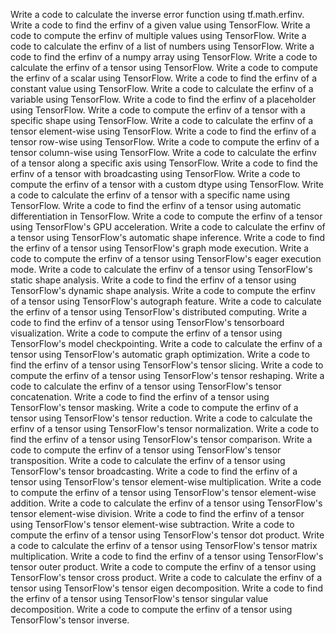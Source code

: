 Write a code to calculate the inverse error function using tf.math.erfinv.
Write a code to find the erfinv of a given value using TensorFlow.
Write a code to compute the erfinv of multiple values using TensorFlow.
Write a code to calculate the erfinv of a list of numbers using TensorFlow.
Write a code to find the erfinv of a numpy array using TensorFlow.
Write a code to calculate the erfinv of a tensor using TensorFlow.
Write a code to compute the erfinv of a scalar using TensorFlow.
Write a code to find the erfinv of a constant value using TensorFlow.
Write a code to calculate the erfinv of a variable using TensorFlow.
Write a code to find the erfinv of a placeholder using TensorFlow.
Write a code to compute the erfinv of a tensor with a specific shape using TensorFlow.
Write a code to calculate the erfinv of a tensor element-wise using TensorFlow.
Write a code to find the erfinv of a tensor row-wise using TensorFlow.
Write a code to compute the erfinv of a tensor column-wise using TensorFlow.
Write a code to calculate the erfinv of a tensor along a specific axis using TensorFlow.
Write a code to find the erfinv of a tensor with broadcasting using TensorFlow.
Write a code to compute the erfinv of a tensor with a custom dtype using TensorFlow.
Write a code to calculate the erfinv of a tensor with a specific name using TensorFlow.
Write a code to find the erfinv of a tensor using automatic differentiation in TensorFlow.
Write a code to compute the erfinv of a tensor using TensorFlow's GPU acceleration.
Write a code to calculate the erfinv of a tensor using TensorFlow's automatic shape inference.
Write a code to find the erfinv of a tensor using TensorFlow's graph mode execution.
Write a code to compute the erfinv of a tensor using TensorFlow's eager execution mode.
Write a code to calculate the erfinv of a tensor using TensorFlow's static shape analysis.
Write a code to find the erfinv of a tensor using TensorFlow's dynamic shape analysis.
Write a code to compute the erfinv of a tensor using TensorFlow's autograph feature.
Write a code to calculate the erfinv of a tensor using TensorFlow's distributed computing.
Write a code to find the erfinv of a tensor using TensorFlow's tensorboard visualization.
Write a code to compute the erfinv of a tensor using TensorFlow's model checkpointing.
Write a code to calculate the erfinv of a tensor using TensorFlow's automatic graph optimization.
Write a code to find the erfinv of a tensor using TensorFlow's tensor slicing.
Write a code to compute the erfinv of a tensor using TensorFlow's tensor reshaping.
Write a code to calculate the erfinv of a tensor using TensorFlow's tensor concatenation.
Write a code to find the erfinv of a tensor using TensorFlow's tensor masking.
Write a code to compute the erfinv of a tensor using TensorFlow's tensor reduction.
Write a code to calculate the erfinv of a tensor using TensorFlow's tensor normalization.
Write a code to find the erfinv of a tensor using TensorFlow's tensor comparison.
Write a code to compute the erfinv of a tensor using TensorFlow's tensor transposition.
Write a code to calculate the erfinv of a tensor using TensorFlow's tensor broadcasting.
Write a code to find the erfinv of a tensor using TensorFlow's tensor element-wise multiplication.
Write a code to compute the erfinv of a tensor using TensorFlow's tensor element-wise addition.
Write a code to calculate the erfinv of a tensor using TensorFlow's tensor element-wise division.
Write a code to find the erfinv of a tensor using TensorFlow's tensor element-wise subtraction.
Write a code to compute the erfinv of a tensor using TensorFlow's tensor dot product.
Write a code to calculate the erfinv of a tensor using TensorFlow's tensor matrix multiplication.
Write a code to find the erfinv of a tensor using TensorFlow's tensor outer product.
Write a code to compute the erfinv of a tensor using TensorFlow's tensor cross product.
Write a code to calculate the erfinv of a tensor using TensorFlow's tensor eigen decomposition.
Write a code to find the erfinv of a tensor using TensorFlow's tensor singular value decomposition.
Write a code to compute the erfinv of a tensor using TensorFlow's tensor inverse.